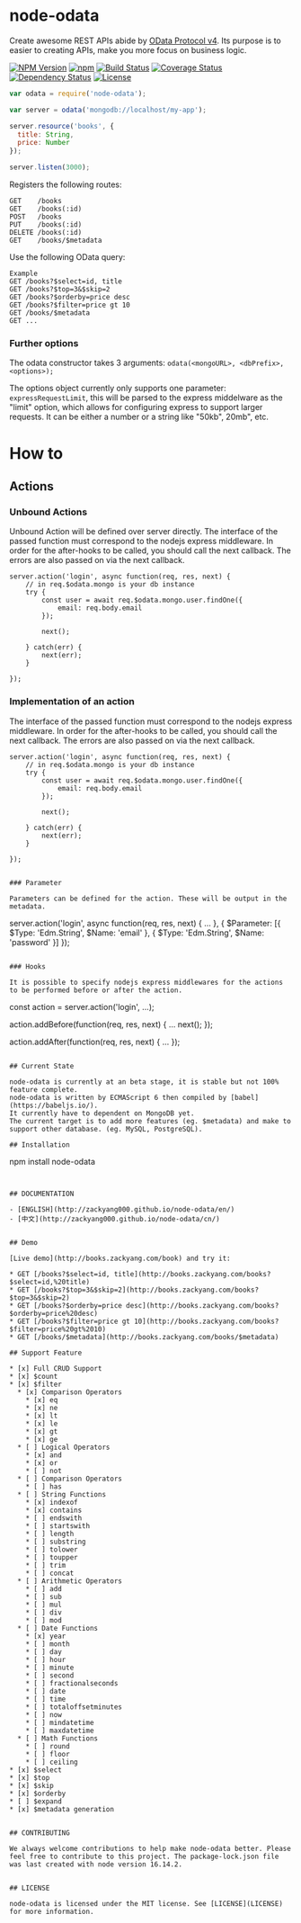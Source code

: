 node-odata
==========

Create awesome REST APIs abide by [OData Protocol v4](http://www.odata.org/).  Its purpose is to easier to creating APIs, make you more focus on business logic.

  [![NPM Version](https://img.shields.io/npm/v/node-odata.svg?style=flat)](https://www.npmjs.org/package/node-odata)
  [![npm](https://img.shields.io/npm/dm/node-odata.svg?style=flat)](https://www.npmjs.org/package/node-odata)
  [![Build Status](https://travis-ci.org/zackyang000/node-odata.svg?branch=master)](https://travis-ci.org/zackyang000/node-odata)
  [![Coverage Status](https://coveralls.io/repos/github/zackyang000/node-odata/badge.svg?branch=master)](https://coveralls.io/github/zackyang000/node-odata?branch=master)
  [![Dependency Status](https://david-dm.org/zackyang000/node-odata.svg?style=flat)](https://david-dm.org/zackyang000/node-odata)
  [![License](http://img.shields.io/npm/l/node-odata.svg?style=flat)](https://raw.githubusercontent.com/zackyang000/node-odata/master/LICENSE)

```JavaScript
var odata = require('node-odata');

var server = odata('mongodb://localhost/my-app');

server.resource('books', {
  title: String,
  price: Number
});

server.listen(3000);
```

Registers the following routes:

```
GET    /books
GET    /books(:id)
POST   /books
PUT    /books(:id)
DELETE /books(:id)
GET    /books/$metadata
```

Use the following OData query:

```
Example
GET /books?$select=id, title
GET /books?$top=3&$skip=2
GET /books?$orderby=price desc
GET /books?$filter=price gt 10
GET /books/$metadata
GET ...
```

### Further options

The odata constructor takes 3 arguments: ```odata(<mongoURL>, <dbPrefix>, <options>);```

The options object currently only supports one parameter: ```expressRequestLimit```, this will be parsed to the express middelware as the "limit" option, which allows for configuring express to support larger requests. It can be either a number or a string like "50kb", 20mb", etc.

# How to

## Actions

### Unbound Actions

Unbound Action will be defined over server directly. The interface of the passed function must correspond to the nodejs express middleware. In order for the after-hooks to be called, you should call the next callback. The errors are also passed on via the next callback.

```
server.action('login', async function(req, res, next) {
	// in req.$odata.mongo is your db instance
	try {
		const user = await req.$odata.mongo.user.findOne({
			email: req.body.email
		});

		next();

	} catch(err) {
		next(err);
	}

});
```

### Implementation of an action

The interface of the passed function must correspond to the nodejs express middleware. In order for the after-hooks to be called, you should call the next callback. The errors are also passed on via the next callback.

```
server.action('login', async function(req, res, next) {
	// in req.$odata.mongo is your db instance
	try {
		const user = await req.$odata.mongo.user.findOne({
			email: req.body.email
		});

		next();

	} catch(err) {
		next(err);
	}

});


### Parameter

Parameters can be defined for the action. These will be output in the metadata.

```
server.action('login', async function(req, res, next) {
	...
}, {
  $Parameter: [{
    $Type: 'Edm.String',
    $Name: 'email'
  }, {
    $Type: 'Edm.String',
    $Name: 'password'
  }]
});
```

### Hooks

It is possible to specify nodejs express middlewares for the actions to be performed before or after the action.

```
const action = server.action('login', ...);

action.addBefore(function(req, res, next) {
	...
	next();
});

action.addAfter(function(req, res, next) {
	...
});
```

## Current State

node-odata is currently at an beta stage, it is stable but not 100% feature complete. 
node-odata is written by ECMAScript 6 then compiled by [babel](https://babeljs.io/).
It currently have to dependent on MongoDB yet. 
The current target is to add more features (eg. $metadata) and make to support other database. (eg. MySQL, PostgreSQL).

## Installation

```
npm install node-odata
```


## DOCUMENTATION

- [ENGLISH](http://zackyang000.github.io/node-odata/en/)
- [中文](http://zackyang000.github.io/node-odata/cn/)


## Demo

[Live demo](http://books.zackyang.com/book) and try it:

* GET [/books?$select=id, title](http://books.zackyang.com/books?$select=id,%20title)
* GET [/books?$top=3&$skip=2](http://books.zackyang.com/books?$top=3&$skip=2)
* GET [/books?$orderby=price desc](http://books.zackyang.com/books?$orderby=price%20desc)
* GET [/books?$filter=price gt 10](http://books.zackyang.com/books?$filter=price%20gt%2010)
* GET [/books/$metadata](http://books.zackyang.com/books/$metadata)

## Support Feature

* [x] Full CRUD Support
* [x] $count
* [x] $filter
  * [x] Comparison Operators
  	* [x] eq
  	* [x] ne
  	* [x] lt
  	* [x] le
  	* [x] gt
  	* [x] ge
  * [ ] Logical Operators
  	* [x] and
  	* [x] or
  	* [ ] not
  * [ ] Comparison Operators
    * [ ] has
  * [ ] String Functions
  	* [x] indexof
  	* [x] contains
  	* [ ] endswith
  	* [ ] startswith
  	* [ ] length
  	* [ ] substring
  	* [ ] tolower
  	* [ ] toupper
  	* [ ] trim
  	* [ ] concat
  * [ ] Arithmetic Operators
  	* [ ] add
  	* [ ] sub
  	* [ ] mul
  	* [ ] div
  	* [ ] mod
  * [ ] Date Functions
  	* [x] year
  	* [ ] month
  	* [ ] day
  	* [ ] hour
  	* [ ] minute
  	* [ ] second
  	* [ ] fractionalseconds
  	* [ ] date
  	* [ ] time
  	* [ ] totaloffsetminutes
  	* [ ] now
  	* [ ] mindatetime
  	* [ ] maxdatetime
  * [ ] Math Functions
  	* [ ] round
  	* [ ] floor
  	* [ ] ceiling
* [x] $select
* [x] $top
* [x] $skip
* [x] $orderby
* [ ] $expand
* [x] $metadata generation


## CONTRIBUTING

We always welcome contributions to help make node-odata better. Please feel free to contribute to this project. The package-lock.json file was last created with node version 16.14.2.


## LICENSE

node-odata is licensed under the MIT license. See [LICENSE](LICENSE) for more information.
